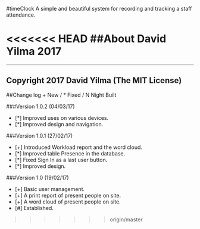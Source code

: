 #timeClock
A simple and beautiful system for recording and tracking a staff attendance.

<<<<<<< HEAD
##About
David Yilma 2017
=======
----
Copyright 2017 David Yilma (The MIT License)
----

##Change log
\+ New / * Fixed / N Night Built

###Version 1.0.2 (04/03/17)
- [*] Improved uses on various devices.
- [*] Improved design and navigation.

###Version 1.0.1 (27/02/17)
- [+] Introduced Workload report and the word cloud.
- [*] Improved table Presence in the database.
- [*] Fixed Sign In as a last user button.
- [*] Improved design.

###Version 1.0 (19/02/17)
- [+] Basic user management.
- [+] A print report of present people on site.
- [+] A word cloud of present people on site.
- [#] Established.
>>>>>>> origin/master
